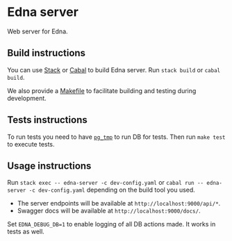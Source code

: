 # Edna server

Web server for Edna.

## Build instructions

You can use [Stack](http://haskellstack.org/) or [Cabal](https://www.haskell.org/cabal/) to build Edna server.
Run `stack build` or `cabal build`.

We also provide a [Makefile](./Makefile) to facilitate building and testing during development.

## Tests instructions

To run tests you need to have [`pg_tmp`](http://eradman.com/ephemeralpg/) to run DB for tests.
Then run `make test` to execute tests.

## Usage instructions

Run `stack exec -- edna-server -c dev-config.yaml` or `cabal run -- edna-server -c dev-config.yaml` depending on the build tool you used.
* The server endpoints will be available at `http://localhost:9000/api/*`.
* Swagger docs will be available at `http://localhost:9000/docs/`.

Set `EDNA_DEBUG_DB=1` to enable logging of all DB actions made.
It works in tests as well.
